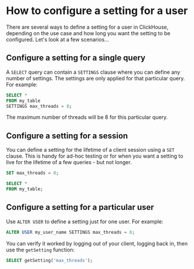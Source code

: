 # How to configure a setting for a user

There are several ways to define a setting for a user in ClickHouse, depending on the use case and how long you want the setting to be configured. Let's look at a few scenarios...

## Configure a setting for a single query

A `SELECT` query can contain a `SETTINGS` clause where you can define any number of settings. The settings are only applied for that particular query. For example:

```sql
SELECT *
FROM my_table
SETTINGS max_threads = 8;
```

The maximum number of threads will be 8 for this particular query.

## Configure a setting for a session

You can define a setting for the lifetime of a client session using a `SET` clause. This is handy for ad-hoc testing or for when you want a setting to live for the lifetime of a few queries - but not longer.

```sql
SET max_threads = 8;

SELECT *
FROM my_table;
```

## Configure a setting for a particular user

Use `ALTER USER` to define a setting just for one user. For example:

```sql
ALTER USER my_user_name SETTINGS max_threads = 8;
```

You can verify it worked by logging out of your client, logging back in, then use the `getSetting` function:

```sql
SELECT getSetting('max_threads');
```
